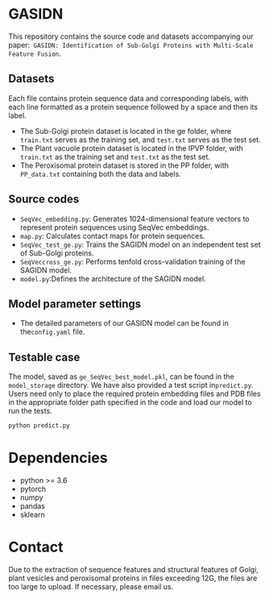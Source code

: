 # GASIDN
This repository contains the source code and datasets accompanying our paper:` GASIDN: Identification of Sub-Golgi Proteins with Multi-Scale Feature Fusion`.
## Datasets
  Each file contains protein sequence data and corresponding labels, with each line formatted as a protein sequence followed by a space and then its label.
* The Sub-Golgi protein dataset is located in the ge folder, where `train.txt` serves as the training set, and `test.txt` serves as the test set.
* The Plant vacuole protein dataset is located in the IPVP folder, with `train.txt` as the training set and `test.txt` as the test set.
* The Peroxisomal protein dataset is stored in the PP folder, with `PP_data.txt` containing both the data and labels.
## Source codes
* `SeqVec_embedding.py`: Generates 1024-dimensional feature vectors to represent protein sequences using SeqVec embeddings.
* `map.py`: Calculates contact maps for protein sequences.
* `SeqVec_test_ge.py`: Trains the SAGIDN model on an independent test set of Sub-Golgi proteins.
* `SeqVeccross_ge.py`: Performs tenfold cross-validation training of the SAGIDN model.
* `model.py`:Defines the architecture of the SAGIDN model.
## Model parameter settings
* The detailed parameters of our GASIDN model can be found in the`config.yaml` file.
## Testable case 
The model, saved as `ge_SeqVec_best_model.pkl`, can be found in the `model_storage` directory. We have also provided a test script in` predict.py `. Users need only to place the required protein embedding files and PDB files in the appropriate folder path specified in the code and load our model to run the tests.
```Python
python predict.py
```
# Dependencies
* python >= 3.6
* pytorch
* numpy
* pandas
* sklearn
# Contact
Due to the extraction of sequence features and structural features of Golgi, plant vesicles and peroxisomal proteins in files exceeding 12G, the files are too large to upload. If necessary, please email us.
